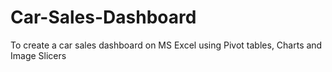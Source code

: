 # Car-Sales-Dashboard
To create a car sales dashboard on MS Excel using Pivot tables, Charts and Image Slicers
